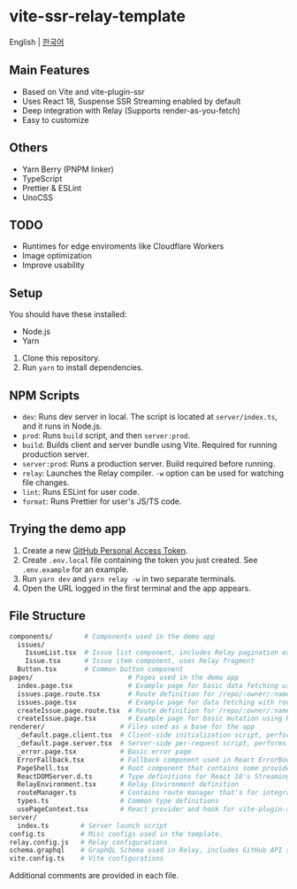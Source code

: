# vite-ssr-relay-template

English | [한국어](README.ko.md)

## Main Features

- Based on Vite and vite-plugin-ssr
- Uses React 18, Suspense SSR Streaming enabled by default
- Deep integration with Relay (Supports render-as-you-fetch)
- Easy to customize

## Others

- Yarn Berry (PNPM linker)
- TypeScript
- Prettier & ESLint
- UnoCSS

## TODO

- Runtimes for edge enviroments like Cloudflare Workers
- Image optimization
- Improve usability

## Setup

You should have these installed:

- Node.js
- Yarn

1. Clone this repository.
2. Run `yarn` to install dependencies.

## NPM Scripts

- `dev`: Runs dev server in local. The script is located at `server/index.ts`, and it runs in Node.js.
- `prod`: Runs `build` script, and then `server:prod`.
- `build`: Builds client and server bundle using Vite. Required for running production server.
- `server:prod`: Runs a production server. Build required before running.
- `relay`: Launches the Relay compiler. `-w` option can be used for watching file changes.
- `lint`: Runs ESLint for user code.
- `format`: Runs Prettier for user's JS/TS code.

## Trying the demo app

1. Create a new [GitHub Personal Access Token](https://github.com/settings/tokens/new?scopes=repo).
2. Create `.env.local` file containing the token you just created. See `.env.example` for an example.
3. Run `yarn dev` and `yarn relay -w` in two separate terminals.
4. Open the URL logged in the first terminal and the app appears.

## File Structure

```sh
components/        # Components used in the demo app
  issues/
    IssueList.tsx  # Issue list component, includes Relay pagination example
    Issue.tsx      # Issue item component, uses Relay fragment
  Button.tsx       # Common button component
pages/                        # Pages used in the demo app
  index.page.tsx              # Example page for basic data fetching using Relay.
  issues.page.route.tsx       # Route definition for /repo/:owner/:name/issues page.
  issues.page.tsx             # Example page for data fetching with route params.
  createIssue.page.route.tsx  # Route definition for /repo/:owner/:name/issues/create page.
  createIssue.page.tsx        # Example page for basic mutation using Relay.
renderer/                   # Files used as a base for the app
  _default.page.client.tsx  # Client-side initialization script, performs things like hydration.
  _default.page.server.tsx  # Server-side per-request script, performs things like SSR.
  _error.page.tsx           # Basic error page
  ErrorFallback.tsx         # Fallback component used in React ErrorBoundary
  PageShell.tsx             # Root component that contains some providers and layout components
  ReactDOMServer.d.ts       # Type definitions for React 18's Streaming SSR API
  RelayEnvironment.tsx      # Relay Environment definition
  routeManager.ts           # Contains route manager that's for integrating vite-plugin-ssr's router and React
  types.ts                  # Common type definitions
  usePageContext.tsx        # React provider and hook for vite-plugin-ssr's PageContext
server/
  index.ts        # Server launch script
config.ts         # Misc configs used in the template.
relay.config.js   # Relay configurations
schema.graphql    # GraphQL Schema used in Relay, includes GitHub API schema by default.
vite.config.ts    # Vite configurations
```

Additional comments are provided in each file.
